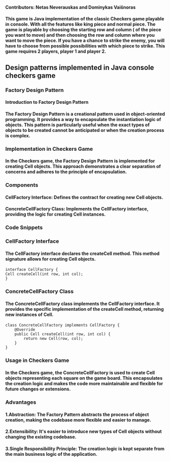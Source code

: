 #### Contributors: Netas Neverauskas and Dominykas Vaišnoras
#### This game is Java implementation of the classic Checkers game playable in console. With all the features like king piece and normal piece. The game is playable by choosing the starting row and column ( of the piece you want to move) and then choosing the row and column where you want to move the piece. If you have a chance to strike the enemy, you will have to choose from possible possibilities with which piece to strike. This game requires 2 players, player 1 and player 2.

## Design patterns implemented in Java console checkers game
### Factory Design Pattern
#### Introduction to Factory Design Pattern
#### The Factory Design Pattern is a creational pattern used in object-oriented programming. It provides a way to encapsulate the instantiation logic of objects. This pattern is particularly useful when the exact types of objects to be created cannot be anticipated or when the creation process is complex.

### Implementation in Checkers Game
#### In the Checkers game, the Factory Design Pattern is implemented for creating Cell objects. This approach demonstrates a clear separation of concerns and adheres to the principle of encapsulation.

### Components
#### CellFactory Interface: Defines the contract for creating new Cell objects.
#### ConcreteCellFactory Class: Implements the CellFactory interface, providing the logic for creating Cell instances.
### Code Snippets
### CellFactory Interface
#### The CellFactory interface declares the createCell method. This method signature allows for creating Cell objects.
```
interface CellFactory {
Cell createCell(int row, int col);
}
```
### ConcreteCellFactory Class
#### The ConcreteCellFactory class implements the CellFactory interface. It provides the specific implementation of the createCell method, returning new instances of Cell.
```
class ConcreteCellFactory implements CellFactory {
    @Override
    public Cell createCell(int row, int col) {
        return new Cell(row, col);
    }
}
```
### Usage in Checkers Game
#### In the Checkers game, the ConcreteCellFactory is used to create Cell objects representing each square on the game board. This encapsulates the creation logic and makes the code more maintainable and flexible for future changes or extensions.
### Advantages 
#### 1.Abstraction: The Factory Pattern abstracts the process of object creation, making the codebase more flexible and easier to manage.
#### 2.Extensibility: It's easier to introduce new types of Cell objects without changing the existing codebase.
#### 3.Single Responsibility Principle: The creation logic is kept separate from the main business logic of the application.

#

